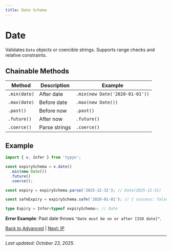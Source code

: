 ```yaml
---
title: Date Schema
---
```


# Date

Validates `Date` objects or coercible strings. Supports range checks and relative constraints.

## Chainable Methods
| Method | Description | Example |
|--------|-------------|---------|
| `.min(date)` | After date | `.min(new Date('2020-01-01'))` |
| `.max(date)` | Before date | `.max(new Date())` |
| `.past()` | Before now | `.past()` |
| `.future()` | After now | `.future()` |
| `.coerce()` | Parse strings | `.coerce()` |

## Example
```typescript
import { v, Infer } from 'typyn';

const expirySchema = v.date()
  .min(new Date())
  .future()
  .coerce();

const expiry = expirySchema.parse('2025-12-31'); // Date(2025-12-31)

const safeExpiry = expirySchema.safe('2020-01-01'); // { success: false, error: { path: '', message: 'Date must be on or after [now]' } }

type Expiry = Infer<typeof expirySchema>; // Date
```

**Error Example**: Past date throws `"Date must be on or after [ISO date]"`.

[Back to Advanced](/advanced/) | [Next: IP](/advanced/ip)

---

*Last updated: October 23, 2025.*